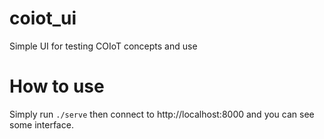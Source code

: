 # coiot_ui
Simple UI for testing COIoT concepts and use

# How to use
Simply run `./serve` then connect to http://localhost:8000 and you can see some interface.
